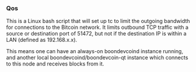 ### Qos ###

This is a Linux bash script that will set up tc to limit the outgoing bandwidth for connections to the Bitcoin network. It limits outbound TCP traffic with a source or destination port of 51472, but not if the destination IP is within a LAN (defined as 192.168.x.x).

This means one can have an always-on boondevcoind instance running, and another local boondevcoind/boondevcoin-qt instance which connects to this node and receives blocks from it.
